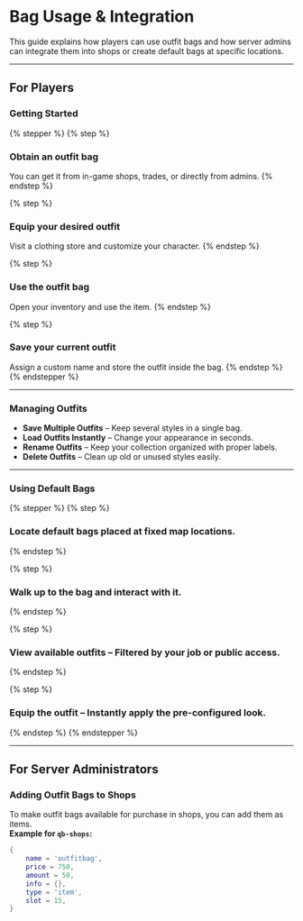 # Bag Usage & Integration

This guide explains how players can use outfit bags and how server admins can integrate them into shops or create default bags at specific locations.

***

## For Players

### Getting Started

{% stepper %}
{% step %}
### **Obtain an outfit bag**

You can get it from in-game shops, trades, or directly from admins.
{% endstep %}

{% step %}
### **Equip your desired outfit**

Visit a clothing store and customize your character.
{% endstep %}

{% step %}
### **Use the outfit bag**

&#x20;Open your inventory and use the item.
{% endstep %}

{% step %}
### **Save your current outfit**

Assign a custom name and store the outfit inside the bag.
{% endstep %}
{% endstepper %}

***

### Managing Outfits

* **Save Multiple Outfits** – Keep several styles in a single bag.
* **Load Outfits Instantly** – Change your appearance in seconds.
* **Rename Outfits** – Keep your collection organized with proper labels.
* **Delete Outfits** – Clean up old or unused styles easily.

***

### Using Default Bags

{% stepper %}
{% step %}
### **Locate default bags** placed at fixed map locations.
{% endstep %}

{% step %}
### **Walk up to the bag** and interact with it.
{% endstep %}

{% step %}
### **View available outfits** – Filtered by your job or public access.
{% endstep %}

{% step %}
### **Equip the outfit** – Instantly apply the pre-configured look.
{% endstep %}
{% endstepper %}

***

## For Server Administrators

### Adding Outfit Bags to Shops

To make outfit bags available for purchase in shops, you can add them as items.\
**Example for `qb-shops`:**

```lua
{
    name = 'outfitbag',
    price = 750,
    amount = 50,
    info = {},
    type = 'item',
    slot = 15,
}
```
